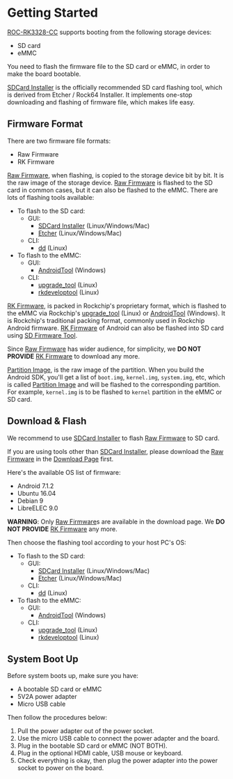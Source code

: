 # Getting Started

[ROC-RK3328-CC] supports booting from the following storage devices:

- SD card
- eMMC

You need to flash the firmware file to the SD card or eMMC, in order to make the board bootable.

[SDCard Installer] is the officially recommended SD card flashing tool, which is derived from Etcher / Rock64 Installer. It implements one-stop downloading and flashing of firmware file, which makes life easy.

## Firmware Format

There are two firmware file formats:

- Raw Firmware
- RK Firmware

<span id="raw_firmware_format"></span>

[Raw Firmware], when flashing, is copied to the storage device bit by bit. It is the raw image of the storage device. [Raw Firmware] is flashed to the SD card in common cases, but it can also be flashed to the eMMC. There are lots of flashing tools available:

- To flash to the SD card:
    + GUI:
        * [SDCard Installer] (Linux/Windows/Mac)
        * [Etcher] (Linux/Windows/Mac)
    + CLI:
        * [dd] (Linux)
- To flash to the eMMC:
    + GUI:
        * [AndroidTool] (Windows)
    + CLI:
        * [upgrade_tool] (Linux)
        * [rkdeveloptool] (Linux)

<span id="rockchip_firmware_format"></span>

[RK Firmware], is packed in Rockchip's proprietary format, which is flashed to the eMMC via Rockchip's [upgrade_tool] (Linux) or [AndroidTool] (Windows). It is Rockchip's traditional packing format, commonly used in Rockchip Android firmware. [RK Firmware] of Android can also be flashed into SD card using [SD Firmware Tool].

Since [Raw Firmware] has wider audience, for simplicity, we **DO NOT PROVIDE** [RK Firmware] to download any more.

<span id="partition_image"></span>

[Partition Image], is the raw image of the partition. When you build the Android SDK, you'll get a list of `boot.img`, `kernel.img`, `system.img`, etc, which is called [Partition Image] and will be flashed to the corresponding partition. For example, `kernel.img` is to be flashed to `kernel` partition in the eMMC or SD card.

## Download & Flash

We recommend to use [SDCard Installer] to flash [Raw Firmware] to SD card.

If you are using tools other than [SDCard Installer], please download the [Raw Firmware] in the [Download Page](http://en.t-firefly.com/doc/download/34.html) first.

Here's the available OS list of firmware:

- Android 7.1.2
- Ubuntu 16.04
- Debian 9
- LibreELEC 9.0

**WARNING**: Only [Raw Firmware]s are available in the download page. We **DO NOT PROVIDE** [RK Firmware] any more.

Then choose the flashing tool according to your host PC's OS:

- To flash to the SD card:
    + GUI:
        * [SDCard Installer] (Linux/Windows/Mac)
        * [Etcher] (Linux/Windows/Mac)
    + CLI:
        * [dd] (Linux)
- To flash to the eMMC:
    + GUI:
        * [AndroidTool] (Windows)
    + CLI:
        * [upgrade_tool] (Linux)
        * [rkdeveloptool] (Linux)

## System Boot Up

Before system boots up, make sure you have:

- A bootable SD card or eMMC
- 5V2A power adapter
- Micro USB cable

Then follow the procedures below:

1. Pull the power adapter out of the power socket.
2. Use the micro USB cable to connect the power adapter and the board.
3. Plug in the bootable SD card or eMMC (NOT BOTH).
4. Plug in the optional HDMI cable, USB mouse or keyboard.
5. Check everything is okay, then plug the power adapter into the power socket to power on the board.

[ROC-RK3328-CC]: http://en.t-firefly.com/product/rocrk3328cc.html "ROC-RK3328-CC Official Website"
[Raw Firmware]: started.html#raw_firmware_format
[RK Firmware]: started.html#rockchip_firmware_format
[Partition Image]: started.html#partition_image
[SDCard Installer]: flash_sd.html#sdcard-installer
[Etcher]: flash_sd.html#etcher
[dd]: flash_sd.html#dd
[SD Firmware Tool]: flash_sd.html#sd-firmware-tool
[AndroidTool]: flash_emmc.html#androidtool
[upgrade_tool]: flash_emmc.html#upgrade-tool
[rkdeveloptool]: flash_emmc.html#rkdeveloptool
